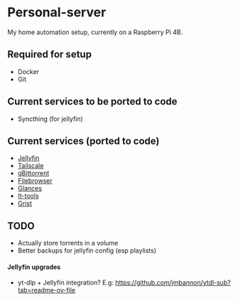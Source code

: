 # Personal-server

My home automation setup, currently on a Raspberry Pi 4B.

## Required for setup

* Docker
* Git

## Current services to be ported to code

* Syncthing (for jellyfin)

## Current services (ported to code)

* [Jellyfin](https://github.com/jellyfin/jellyfin)
* [Tailscale](https://tailscale.com/)
* [qBittorrent](https://github.com/qbittorrent/qBittorrent)
* [Filebrowser](https://filebrowser.org/)
* [Glances](https://glances.readthedocs.io/en/latest/index.html)
* [It-tools](https://github.com/CorentinTh/it-tools)
* [Grist](https://github.com/gristlabs/grist-core)

## TODO
* Actually store torrents in a volume
* Better backups for jellyfin config (esp playlists)

#### Jellyfin upgrades
* yt-dlp + Jellyfin integration? E.g: https://github.com/jmbannon/ytdl-sub?tab=readme-ov-file
